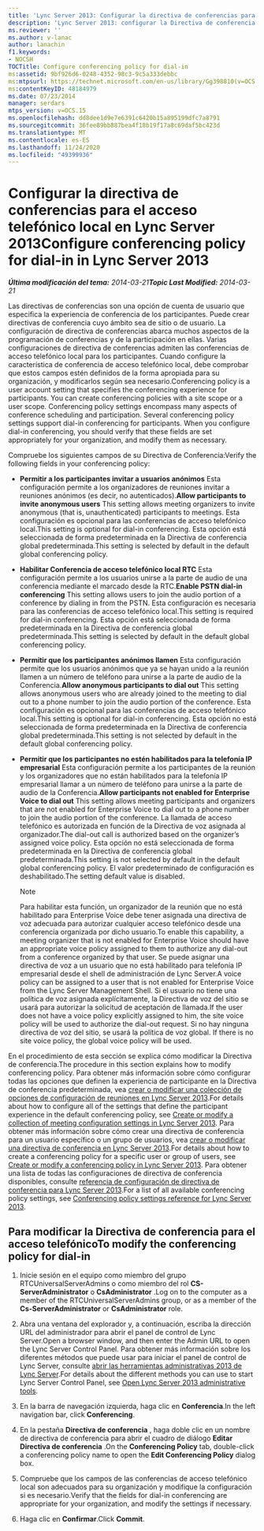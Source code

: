 ```yaml
---
title: 'Lync Server 2013: Configurar la directiva de conferencias para el acceso telefónico local'
description: 'Lync Server 2013: configurar la Directiva de conferencia para el acceso telefónico.'
ms.reviewer: ''
ms.author: v-lanac
author: lanachin
f1.keywords:
- NOCSH
TOCTitle: Configure conferencing policy for dial-in
ms:assetid: 9bf926d6-0248-4352-98c3-9c5a333debbc
ms:mtpsurl: https://technet.microsoft.com/en-us/library/Gg398810(v=OCS.15)
ms:contentKeyID: 48184979
ms.date: 07/23/2014
manager: serdars
mtps_version: v=OCS.15
ms.openlocfilehash: dd8dee1d9e7e6391c6420b15a895199dfc7a8791
ms.sourcegitcommit: 36fee89bb887bea4f18b19f17a8c69daf5bc423d
ms.translationtype: MT
ms.contentlocale: es-ES
ms.lasthandoff: 11/24/2020
ms.locfileid: "49399936"
---
```

# <a name="configure-conferencing-policy-for-dial-in-in-lync-server-2013"></a><span data-ttu-id="54bb3-103">Configurar la directiva de conferencias para el acceso telefónico local en Lync Server 2013</span><span class="sxs-lookup"><span data-stu-id="54bb3-103">Configure conferencing policy for dial-in in Lync Server 2013</span></span>

<div data-xmlns="http://www.w3.org/1999/xhtml">

<div class="topic" data-xmlns="http://www.w3.org/1999/xhtml" data-msxsl="urn:schemas-microsoft-com:xslt" data-cs="https://msdn.microsoft.com/">

<div data-asp="https://msdn2.microsoft.com/asp">



</div>

<div id="mainSection">

<div id="mainBody"><span data-ttu-id="54bb3-104">

<span> </span></span><span class="sxs-lookup"><span data-stu-id="54bb3-104">

<span> </span></span></span>

<span data-ttu-id="54bb3-105">_**Última modificación del tema:** 2014-03-21_</span><span class="sxs-lookup"><span data-stu-id="54bb3-105">_**Topic Last Modified:** 2014-03-21_</span></span>

<span data-ttu-id="54bb3-p101">Las directivas de conferencias son una opción de cuenta de usuario que especifica la experiencia de conferencia de los participantes. Puede crear directivas de conferencia cuyo ámbito sea de sitio o de usuario. La configuración de directiva de conferencias abarca muchos aspectos de la programación de conferencias y de la participación en ellas. Varias configuraciones de directiva de conferencias admiten las conferencias de acceso telefónico local para los participantes. Cuando configure la característica de conferencia de acceso telefónico local, debe comprobar que estos campos estén definidos de la forma apropiada para su organización, y modificarlos según sea necesario.</span><span class="sxs-lookup"><span data-stu-id="54bb3-p101">Conferencing policy is a user account setting that specifies the conferencing experience for participants. You can create conferencing policies with a site scope or a user scope. Conferencing policy settings encompass many aspects of conference scheduling and participation. Several conferencing policy settings support dial-in conferencing for participants. When you configure dial-in conferencing, you should verify that these fields are set appropriately for your organization, and modify them as necessary.</span></span>

<span data-ttu-id="54bb3-111">Compruebe los siguientes campos de su Directiva de Conferencia:</span><span class="sxs-lookup"><span data-stu-id="54bb3-111">Verify the following fields in your conferencing policy:</span></span>

  - <span data-ttu-id="54bb3-112">**Permitir a los participantes invitar a usuarios anónimos**   Esta configuración permite a los organizadores de reuniones invitar a reuniones anónimos (es decir, no autenticados).</span><span class="sxs-lookup"><span data-stu-id="54bb3-112">**Allow participants to invite anonymous users**   This setting allows meeting organizers to invite anonymous (that is, unauthenticated) participants to meetings.</span></span> <span data-ttu-id="54bb3-113">Esta configuración es opcional para las conferencias de acceso telefónico local.</span><span class="sxs-lookup"><span data-stu-id="54bb3-113">This setting is optional for dial-in conferencing.</span></span> <span data-ttu-id="54bb3-114">Esta opción está seleccionada de forma predeterminada en la Directiva de conferencia global predeterminada.</span><span class="sxs-lookup"><span data-stu-id="54bb3-114">This setting is selected by default in the default global conferencing policy.</span></span>

  - <span data-ttu-id="54bb3-115">**Habilitar Conferencia de acceso telefónico local RTC**   Esta configuración permite a los usuarios unirse a la parte de audio de una conferencia mediante el marcado desde la RTC.</span><span class="sxs-lookup"><span data-stu-id="54bb3-115">**Enable PSTN dial-in conferencing**   This setting allows users to join the audio portion of a conference by dialing in from the PSTN.</span></span> <span data-ttu-id="54bb3-116">Esta configuración es necesaria para las conferencias de acceso telefónico local.</span><span class="sxs-lookup"><span data-stu-id="54bb3-116">This setting is required for dial-in conferencing.</span></span> <span data-ttu-id="54bb3-117">Esta opción está seleccionada de forma predeterminada en la Directiva de conferencia global predeterminada.</span><span class="sxs-lookup"><span data-stu-id="54bb3-117">This setting is selected by default in the default global conferencing policy.</span></span>

  - <span data-ttu-id="54bb3-118">**Permitir que los participantes anónimos llamen**   Esta configuración permite que los usuarios anónimos que ya se hayan unido a la reunión llamen a un número de teléfono para unirse a la parte de audio de la Conferencia.</span><span class="sxs-lookup"><span data-stu-id="54bb3-118">**Allow anonymous participants to dial out**   This setting allows anonymous users who are already joined to the meeting to dial out to a phone number to join the audio portion of the conference.</span></span> <span data-ttu-id="54bb3-119">Esta configuración es opcional para las conferencias de acceso telefónico local.</span><span class="sxs-lookup"><span data-stu-id="54bb3-119">This setting is optional for dial-in conferencing.</span></span> <span data-ttu-id="54bb3-120">Esta opción no está seleccionada de forma predeterminada en la Directiva de conferencia global predeterminada.</span><span class="sxs-lookup"><span data-stu-id="54bb3-120">This setting is not selected by default in the default global conferencing policy.</span></span>

  - <span data-ttu-id="54bb3-121">**Permitir que los participantes no estén habilitados para la telefonía IP empresarial**   Esta configuración permite a los participantes de la reunión y los organizadores que no están habilitados para la telefonía IP empresarial llamar a un número de teléfono para unirse a la parte de audio de la Conferencia.</span><span class="sxs-lookup"><span data-stu-id="54bb3-121">**Allow participants not enabled for Enterprise Voice to dial out**   This setting allows meeting participants and organizers that are not enabled for Enterprise Voice to dial out to a phone number to join the audio portion of the conference.</span></span> <span data-ttu-id="54bb3-122">La llamada de acceso telefónico es autorizada en función de la Directiva de voz asignada al organizador.</span><span class="sxs-lookup"><span data-stu-id="54bb3-122">The dial-out call is authorized based on the organizer’s assigned voice policy.</span></span> <span data-ttu-id="54bb3-123">Esta opción no está seleccionada de forma predeterminada en la Directiva de conferencia global predeterminada.</span><span class="sxs-lookup"><span data-stu-id="54bb3-123">This setting is not selected by default in the default global conferencing policy.</span></span> <span data-ttu-id="54bb3-124">El valor predeterminado de configuración es deshabilitado.</span><span class="sxs-lookup"><span data-stu-id="54bb3-124">The setting default value is disabled.</span></span>
    
    <div>
    

    > [!NOTE]  
    > <span data-ttu-id="54bb3-125">Para habilitar esta función, un organizador de la reunión que no está habilitado para Enterprise Voice debe tener asignada una directiva de voz adecuada para autorizar cualquier acceso telefónico desde una conferencia organizada por dicho usuario.</span><span class="sxs-lookup"><span data-stu-id="54bb3-125">To enable this capability, a meeting organizer that is not enabled for Enterprise Voice should have an appropriate voice policy assigned to them to authorize any dial-out from a conference organized by that user.</span></span> <span data-ttu-id="54bb3-126">Se puede asignar una directiva de voz a un usuario que no está habilitado para telefonía IP empresarial desde el shell de administración de Lync Server.</span><span class="sxs-lookup"><span data-stu-id="54bb3-126">A voice policy can be assigned to a user that is not enabled for Enterprise Voice from the Lync Server Management Shell.</span></span> <span data-ttu-id="54bb3-127">Si el usuario no tiene una política de voz asignada explícitamente, la Directiva de voz del sitio se usará para autorizar la solicitud de aceptación de llamada.</span><span class="sxs-lookup"><span data-stu-id="54bb3-127">If the user does not have a voice policy explicitly assigned to him, the site voice policy will be used to authorize the dial-out request.</span></span> <span data-ttu-id="54bb3-128">Si no hay ninguna directiva de voz del sitio, se usará la política de voz global.&nbsp;</span><span class="sxs-lookup"><span data-stu-id="54bb3-128">If there is no site voice policy, the global voice policy will be used.&nbsp;</span></span>

    
    </div>

<span data-ttu-id="54bb3-129">En el procedimiento de esta sección se explica cómo modificar la Directiva de conferencia.</span><span class="sxs-lookup"><span data-stu-id="54bb3-129">The procedure in this section explains how to modify conferencing policy.</span></span> <span data-ttu-id="54bb3-130">Para obtener más información sobre cómo configurar todas las opciones que definen la experiencia de participante en la Directiva de conferencia predeterminada, vea [crear o modificar una colección de opciones de configuración de reuniones en Lync Server 2013](lync-server-2013-create-or-modify-a-collection-of-meeting-configuration-settings.md).</span><span class="sxs-lookup"><span data-stu-id="54bb3-130">For details about how to configure all of the settings that define the participant experience in the default conferencing policy, see [Create or modify a collection of meeting configuration settings in Lync Server 2013](lync-server-2013-create-or-modify-a-collection-of-meeting-configuration-settings.md).</span></span> <span data-ttu-id="54bb3-131">Para obtener más información sobre cómo crear una directiva de conferencia para un usuario específico o un grupo de usuarios, vea [crear o modificar una directiva de conferencia en Lync Server 2013](lync-server-2013-create-or-modify-a-conferencing-policy.md).</span><span class="sxs-lookup"><span data-stu-id="54bb3-131">For details about how to create a conferencing policy for a specific user or group of users, see [Create or modify a conferencing policy in Lync Server 2013](lync-server-2013-create-or-modify-a-conferencing-policy.md).</span></span> <span data-ttu-id="54bb3-132">Para obtener una lista de todas las configuraciones de directiva de conferencia disponibles, consulte [referencia de configuración de directiva de conferencia para Lync Server 2013](lync-server-2013-conferencing-policy-settings-reference.md).</span><span class="sxs-lookup"><span data-stu-id="54bb3-132">For a list of all available conferencing policy settings, see [Conferencing policy settings reference for Lync Server 2013](lync-server-2013-conferencing-policy-settings-reference.md).</span></span>

<div>

## <a name="to-modify-the-conferencing-policy-for-dial-in"></a><span data-ttu-id="54bb3-133">Para modificar la Directiva de conferencia para el acceso telefónico</span><span class="sxs-lookup"><span data-stu-id="54bb3-133">To modify the conferencing policy for dial-in</span></span>

1.  <span data-ttu-id="54bb3-134">Inicie sesión en el equipo como miembro del grupo RTCUniversalServerAdmins o como miembro del rol **CS-ServerAdministrator** o **CsAdministrator** .</span><span class="sxs-lookup"><span data-stu-id="54bb3-134">Log on to the computer as a member of the RTCUniversalServerAdmins group, or as a member of the **Cs-ServerAdministrator** or **CsAdministrator** role.</span></span>

2.  <span data-ttu-id="54bb3-135">Abra una ventana del explorador y, a continuación, escriba la dirección URL del administrador para abrir el panel de control de Lync Server.</span><span class="sxs-lookup"><span data-stu-id="54bb3-135">Open a browser window, and then enter the Admin URL to open the Lync Server Control Panel.</span></span> <span data-ttu-id="54bb3-136">Para obtener más información sobre los diferentes métodos que puede usar para iniciar el panel de control de Lync Server, consulte [abrir las herramientas administrativas 2013 de Lync Server](lync-server-2013-open-lync-server-administrative-tools.md).</span><span class="sxs-lookup"><span data-stu-id="54bb3-136">For details about the different methods you can use to start Lync Server Control Panel, see [Open Lync Server 2013 administrative tools](lync-server-2013-open-lync-server-administrative-tools.md).</span></span>

3.  <span data-ttu-id="54bb3-137">En la barra de navegación izquierda, haga clic en **Conferencia**.</span><span class="sxs-lookup"><span data-stu-id="54bb3-137">In the left navigation bar, click **Conferencing**.</span></span>

4.  <span data-ttu-id="54bb3-138">En la pestaña **Directiva de conferencia** , haga doble clic en un nombre de directiva de conferencia para abrir el cuadro de diálogo **Editar Directiva de conferencia** .</span><span class="sxs-lookup"><span data-stu-id="54bb3-138">On the **Conferencing Policy** tab, double-click a conferencing policy name to open the **Edit Conferencing Policy** dialog box.</span></span>

5.  <span data-ttu-id="54bb3-139">Compruebe que los campos de las conferencias de acceso telefónico local son adecuados para su organización y modifique la configuración si es necesario.</span><span class="sxs-lookup"><span data-stu-id="54bb3-139">Verify that the fields for dial-in conferencing are appropriate for your organization, and modify the settings if necessary.</span></span>

6.  <span data-ttu-id="54bb3-140">Haga clic en **Confirmar**.</span><span class="sxs-lookup"><span data-stu-id="54bb3-140">Click **Commit**.</span></span>

<span data-ttu-id="54bb3-141"></div>

</div>

<span> </span>

</div>

</div>

</span><span class="sxs-lookup"><span data-stu-id="54bb3-141"></div>

</div>

<span> </span>

</div>

</div>

</span></span></div>

